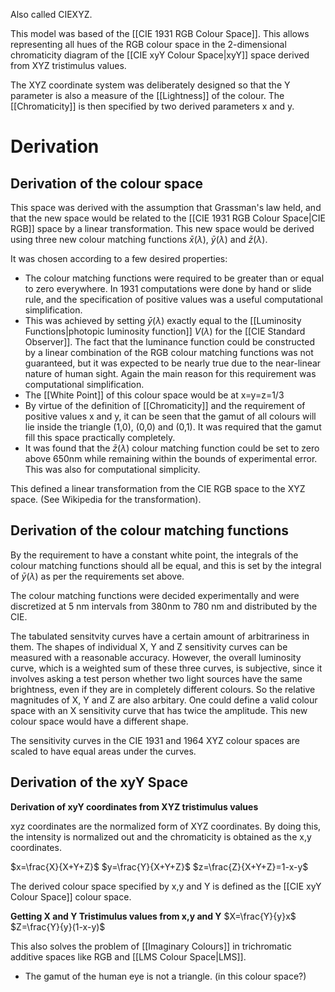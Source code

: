 Also called CIEXYZ.

This model was based of the [[CIE 1931 RGB Colour Space]]. This allows representing all hues of the RGB colour space in the 2-dimensional chromaticity diagram of the [[CIE xyY Colour Space|xyY]] space derived from XYZ tristimulus values.

The XYZ coordinate system was deliberately designed so that the Y parameter is also a measure of the [[Lightness]] of the colour. The [[Chromaticity]] is then specified by two derived parameters x and y.

# Derivation
## Derivation of the colour space
This space was derived with the assumption that Grassman's law held, and that the new space would be related to the [[CIE 1931 RGB Colour Space|CIE RGB]] space by a linear transformation. This new space would be derived using three new colour matching functions $\bar{x}(\lambda)$, $\bar{y}(\lambda)$ and $\bar{z}(\lambda)$.

It was chosen according to a few desired properties:
- The colour matching functions were required to be greater than or equal to zero everywhere. In 1931 computations were done by hand or slide rule, and the specification of positive values was a useful computational simplification.
-  This was achieved by setting $\bar{y}(\lambda)$ exactly equal to the [[Luminosity Functions|photopic luminosity function]] $V(\lambda)$ for the [[CIE Standard Observer]]. The fact that the luminance function could be constructed by a linear combination of the RGB colour matching functions was not guaranteed, but it was expected to be nearly true due to the near-linear nature of human sight. Again the main reason for this requirement was computational simplification.
- The [[White Point]] of this colour space would be at x=y=z=1/3
- By virtue of the definition of [[Chromaticity]] and the requirement of positive values x and y, it can be seen that the gamut of all colours will lie inside the triangle (1,0), (0,0) and (0,1). It was required that the gamut fill this space practically completely.
- It was found that the $\bar{z}(\lambda)$ colour matching function could be set to zero above 650nm while remaining within the bounds of experimental error. This was also for computational simplicity.

This defined a linear transformation from the CIE RGB space to the XYZ space. (See Wikipedia for the transformation).

## Derivation of the colour matching functions
By the requirement to have a constant white point, the integrals of the colour matching functions should all be equal, and this is set by the integral of $\bar{y}(\lambda)$ as per the requirements set above.

The colour matching functions were decided experimentally and were discretized at 5 nm intervals from 380nm to 780 nm and distributed by the CIE.

The tabulated sensitvity curves have a certain amount of arbitrariness in them. The shapes of individual X, Y and Z sensitivity curves can be measured with a reasonable accuracy. However, the overall luminosity curve, which is a weighted sum of these three curves, is subjective, since it involves asking a test person whether two light sources have the same brightness, even if they are in completely different colours. So the relative magnitudes of X, Y and Z are also arbitary. One could define a valid colour space with an X sensitivity curve that has twice the amplitude. This new colour space would have a different shape.

The sensitivity curves in the CIE 1931 and 1964 XYZ colour spaces are scaled to have equal areas under the curves.

## Derivation of the xyY Space
**Derivation of xyY coordinates from XYZ tristimulus values**

xyz coordinates are the normalized form of XYZ coordinates. By doing this, the intensity is normalized out and the chromaticity is obtained as the x,y coordinates.

$x=\frac{X}{X+Y+Z}$
$y=\frac{Y}{X+Y+Z}$
$z=\frac{Z}{X+Y+Z}=1-x-y$

The derived colour space specified by x,y and Y is defined as the [[CIE xyY Colour Space]] colour space.

**Getting X and Y Tristimulus values from x,y and Y**
$X=\frac{Y}{y}x$
$Z=\frac{Y}{y}(1-x-y)$

This also solves the problem of [[Imaginary Colours]] in trichromatic additive spaces like RGB and [[LMS Colour Space|LMS]].

- The gamut of the human eye is not a triangle. (in this colour space?)